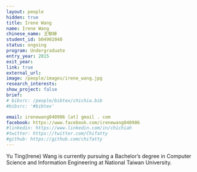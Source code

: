 ```yaml
---
layout: people
hidden: true
title: Irene Wang
name: Irene Wang
chinese_name: 王郁婷
student_id: b04902040
status: ongoing
program: Undergraduate
entry_year: 2015
exit_year: 
link: true
external_url:
image: /people/images/irene_wang.jpg
research_interests: 
show_project: false
brief: 
# bibsrc: /people/bibtex/chichia.bib
#bibsrc: '#bibtex'

email: irenewang040986 [at] gmail . com
facebook: https://www.facebook.com/irenewang040986
#linkedin: https://www.linkedin.com/in/chichiah
#twitter: https://twitter.com/Chifatty
#github: https://github.com/chifatty
---
```

Yu Ting(Irene) Wang is currently pursuing a Bachelor’s degree in Computer Science and Information Engineering at National Taiwan University.
